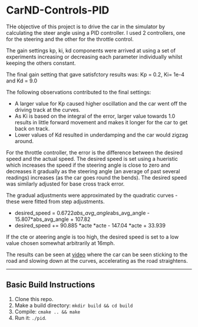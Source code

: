 # CarND-Controls-PID
THe objective of this project is to drive the car in the simulator by calculating the steer angle using a PID controller. I used 2 controllers, one for the steering and the other for the throttle control.

The gain settings kp, ki, kd components were arrived at using a set of experiments increasing or decreasing each parameter individually whilst keeping the others constant.

The final gain setting that gave satisfctory results was:
Kp = 0.2, Ki= 1e-4 and Kd = 9.0

The following observations contributed to the final settings:
* A larger value for Kp caused higher oscillation and the car went off the driving track at the curves.
* As Ki is based on the integral of the error, larger value towards 1.0 results in little forward movement and makes it longer for the car to get back on track. 
* Lower values of Kd resulted in underdamping and the car would zigzag around.


For the throttle controller, the error is the difference between the desired speed and the actual speed. The desired speed is set using a hueristic which increases the speed if the steering angle is close to zero and decreases it gradually as the steering angle (an average of past several readings) increases (as the car goes round the bends). The desired speed was similarly adjusted for base cross track error. 

The gradual adjustments were approximated by the quadratic curves - these were fitted from step adjustments.
* desired_speed  = 0.6722*abs_avg_angle*abs_avg_angle - 15.807*abs_avg_angle + 107.82
* desired_speed += 90.885 *acte *acte - 147.04 *acte + 33.939

If the cte or ateering angle is too high, the desired speed is set to a low value chosen somewhat arbitrarily at 16mph.

The results can be seen at  [video](https://youtu.be/n5ICjTL0oqg) where the car can be seen sticking to the road and slowing down at the curves, accelerating as the road straightens.

------------------------
## Basic Build Instructions
1. Clone this repo.
2. Make a build directory: `mkdir build && cd build`
3. Compile: `cmake .. && make`
4. Run it: `./pid`. 

